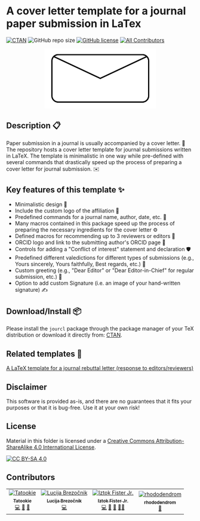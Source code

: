 # A cover letter template for a journal paper submission in LaTex
[![CTAN](https://img.shields.io/ctan/v/jourcl.svg)](https://ctan.org/pkg/jourcl)
![GitHub repo size](https://img.shields.io/github/repo-size/firefly-cpp/cover-letter-latex?style=flat-square)
[![GitHub license](https://img.shields.io/github/license/firefly-cpp/cover-letter-latex.svg)](https://github.com/firefly-cpp/cover-letter-latex/blob/master/LICENSE)
[![All Contributors](https://img.shields.io/badge/all_contributors-4-orange.svg?style=flat-square)](#contributors-)

<p align="center">
  <img alt="logo" width="300" src="imgs/logo.png">
</p>

## Description 📋
Paper submission in a journal is usually accompanied by a cover letter. 📝 The repository hosts a cover letter template for journal submissions written in LaTeX. The template is minimalistic in one way while pre-defined with several commands that drastically speed up the process of preparing a cover letter for journal submission. ✉️

## Key features of this template ✨
- Minimalistic design 🎨
- Include the custom logo of the affiliation 🏢
- Predefined commands for a journal name, author, date, etc. 📅
- Many macros contained in this package speed up the process of preparing the necessary ingredients for the cover letter ⚙️
- Defined macros for recommending up to 3 reviewers or editors 👥
- ORCID logo and link to the submitting author's ORCID page 🔗
- Controls for adding a "Conflict of interest" statement and declaration 🛡️
- Predefined different valedictions for different types of submissions (e.g., Yours sincerely, Yours faithfully, Best regards, etc.) 📝
- Custom greeting (e.g., "Dear Editor" or "Dear Editor-in-Chief" for regular submission, etc.) 👋
- Option to add custom Signature (i.e. an image of your hand-written signature) ✍️

## Download/Install 📦
Please install the `jourcl` package through the package manager of your TeX distribution or download it directly from: [CTAN](https://www.ctan.org/pkg/jourcl).

## Related templates 🔗

[A LaTeX template for a journal rebuttal letter (response to editors/reviewers)](https://github.com/firefly-cpp/latex-response-reviewers)

## Disclaimer
This software is provided as-is, and there are no guarantees that it fits your purposes or that it is bug-free. Use it at your own risk!

## License
Material in this folder is licensed under a
[Creative Commons Attribution-ShareAlike 4.0 International License][cc-by-sa].

[![CC BY-SA 4.0][cc-by-sa-image]][cc-by-sa]

[cc-by-sa]: http://creativecommons.org/licenses/by-sa/4.0/
[cc-by-sa-image]: https://licensebuttons.net/l/by-sa/4.0/88x31.png
[cc-by-sa-shield]: https://img.shields.io/badge/License-CC%20BY--SA%204.0-lightgrey.svg

## Contributors

<!-- ALL-CONTRIBUTORS-LIST:START - Do not remove or modify this section -->
<!-- prettier-ignore-start -->
<!-- markdownlint-disable -->
<table>
  <tbody>
    <tr>
      <td align="center"><a href="https://github.com/KukovecRok"><img src="https://avatars.githubusercontent.com/u/33880044?v=4?s=100" width="100px;" alt="Tatookie"/><br /><sub><b>Tatookie</b></sub></a><br /><a href="https://github.com/firefly-cpp/cover-letter-latex/commits?author=KukovecRok" title="Code">💻</a> <a href="https://github.com/firefly-cpp/cover-letter-latex/issues?q=author%3AKukovecRok" title="Bug reports">🐛</a> <a href="#ideas-KukovecRok" title="Ideas, Planning, & Feedback">🤔</a></td>
      <td align="center"><a href="https://github.com/lucijabrezocnik"><img src="https://avatars.githubusercontent.com/u/36370699?v=4?s=100" width="100px;" alt="Lucija Brezočnik"/><br /><sub><b>Lucija Brezočnik</b></sub></a><br /><a href="https://github.com/firefly-cpp/cover-letter-latex/commits?author=lucijabrezocnik" title="Code">💻</a></td>
      <td align="center"><a href="http://www.iztok-jr-fister.eu/"><img src="https://avatars.githubusercontent.com/u/1633361?v=4?s=100" width="100px;" alt="Iztok Fister Jr."/><br /><sub><b>Iztok Fister Jr.</b></sub></a><br /><a href="https://github.com/firefly-cpp/cover-letter-latex/commits?author=firefly-cpp" title="Code">💻</a> <a href="https://github.com/firefly-cpp/cover-letter-latex/issues?q=author%3Afirefly-cpp" title="Bug reports">🐛</a> <a href="#ideas-firefly-cpp" title="Ideas, Planning, & Feedback">🤔</a> <a href="#mentoring-firefly-cpp" title="Mentoring">🧑‍🏫</a></td>
      <td align="center"><a href="https://github.com/rhododendrom"><img src="https://avatars.githubusercontent.com/u/3198785?v=4?s=100" width="100px;" alt="rhododendrom"/><br /><sub><b>rhododendrom</b></sub></a><br /><a href="#design-rhododendrom" title="Design">🎨</a></td>
    </tr>
  </tbody>
</table>

<!-- markdownlint-restore -->
<!-- prettier-ignore-end -->

<!-- ALL-CONTRIBUTORS-LIST:END -->
<!-- prettier-ignore-start -->
<!-- markdownlint-disable -->

<!-- markdownlint-restore -->
<!-- prettier-ignore-end -->

<!-- ALL-CONTRIBUTORS-LIST:END -->

